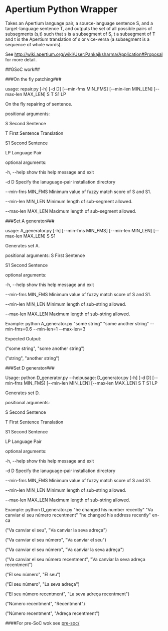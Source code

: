 Apertium Python Wrapper
======================

Takes an Apertium language pair, a source-language sentence S, and a target-language sentence T, and outputs the set of all possible pairs of subsegments (s,t) such that s is a subsegment of S, t a subsegment of T and t is the Apertium translation of s or vice-versa (a subsegment is a sequence of whole words).

See http://wiki.apertium.org/wiki/User:Pankajksharma/Application#Proposal for more detail.

##GSoC work##

###On the fly patching###

usage: repair.py [-h] [-d D] [--min-fms MIN_FMS] [--min-len MIN_LEN]
                 [--max-len MAX_LEN]
                 S T S1 LP

On the fly repairing of sentence.

positional arguments:

  S                  Second Sentence

  T                  First Sentence Translation

  S1                 Second Sentence

  LP                 Language Pair

optional arguments:

  -h, --help         show this help message and exit

  -d D               Specify the lanuguage-pair installation directory

  --min-fms MIN_FMS  Minimum value of fuzzy match score of S and S1.

  --min-len MIN_LEN  Minimum length of sub-segment allowed.

  --max-len MAX_LEN  Maximum length of sub-segment allowed.


###Set A generator###

usage: A_generator.py [-h] [--min-fms MIN_FMS] [--min-len MIN_LEN]
                      [--max-len MAX_LEN]
                      S S1

Generates set A.

positional arguments:
  S                  First Sentence

  S1                 Second Sentence

optional arguments:

  -h, --help         show this help message and exit

  --min-fms MIN_FMS  Minimum value of fuzzy match score of S and S1.

  --min-len MIN_LEN  Minimum length of sub-string allowed.

  --max-len MAX_LEN  Maximum length of sub-string allowed.


Example:  python A_generator.py "some string" "some another string" --min-fms=0.6 --min-len=1 --max-len=3

Expected Output:

("some string", "some another string")

("string", "another string") 


###Set D generator###

Usage: python D_generator.py --helpusage: D_generator.py [-h] [-d D] [--min-fms MIN_FMS] [--min-len MIN_LEN] [--max-len MAX_LEN]
                      S T S1 LP

Generates set D.

positional arguments:

  S                  Second Sentence

  T                  First Sentence Translation

  S1                 Second Sentence

  LP                 Language Pair

optional arguments:

  -h, --help         show this help message and exit

  -d D               Specify the lanuguage-pair installation directory

  --min-fms MIN_FMS  Minimum value of fuzzy match score of S and S1.

  --min-len MIN_LEN  Minimum length of sub-string allowed.

  --max-len MAX_LEN  Maximum length of sub-string allowed.

Example: python D_generator.py "he changed his number recently" "Va canviar el seu número recentment" "he changed his address recently" en-ca

("Va canviar el seu", "Va canviar la seva adreça")

("Va canviar el seu número", "Va canviar el seu")

("Va canviar el seu número", "Va canviar la seva adreça")

("Va canviar el seu número recentment", "Va canviar la seva adreça recentment")

("El seu número", "El seu")

("El seu número", "La seva adreça")

("El seu número recentment", "La seva adreça recentment")

("Número recentment", "Recentment")

("Número recentment", "Adreça recentment")

####For pre-SoC wok see [pre-soc/](https://github.com/pankajksharma/py-apertium/tree/master/pre_soc)